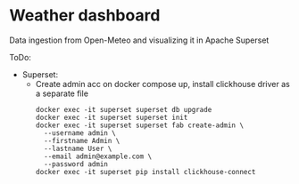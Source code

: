 # Weather dashboard 

Data ingestion from Open-Meteo and visualizing it in Apache Superset

ToDo:
- Superset:
  - Create admin acc on docker compose up, install clickhouse driver as a separate file
    ```
    docker exec -it superset superset db upgrade
    docker exec -it superset superset init
    docker exec -it superset superset fab create-admin \
      --username admin \
      --firstname Admin \
      --lastname User \
      --email admin@example.com \
      --password admin 
    docker exec -it superset pip install clickhouse-connect 
    ```

